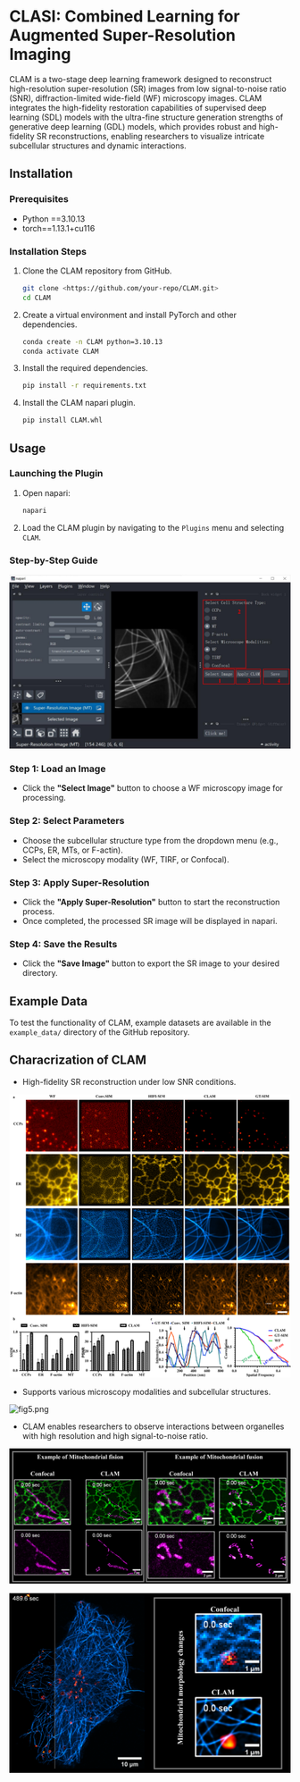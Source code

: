 # CLASI: Combined Learning for Augmented Super-Resolution Imaging

CLAM is a two-stage deep learning framework designed to reconstruct high-resolution super-resolution (SR) images from low signal-to-noise ratio (SNR), diffraction-limited wide-field (WF) microscopy images. CLAM integrates the high-fidelity restoration capabilities of supervised deep learning (SDL) models with the ultra-fine structure generation strengths of generative deep learning (GDL) models, which provides robust and high-fidelity SR reconstructions, enabling researchers to visualize intricate subcellular structures and dynamic interactions.


## Installation

### Prerequisites

- Python ==3.10.13
- torch==1.13.1+cu116

### Installation Steps

1. Clone the CLAM repository from GitHub.
    
    ```bash
    git clone <https://github.com/your-repo/CLAM.git>
    cd CLAM
    ```
    
2. Create a virtual environment and install PyTorch and other dependencies.
    
    ```bash
    conda create -n CLAM python=3.10.13
    conda activate CLAM
    ```
    
3. Install the required dependencies.
    
    ```bash
    pip install -r requirements.txt
    ```
    
4. Install the CLAM napari plugin.
    
    ```bash
    pip install CLAM.whl
    ```
    

## Usage

### Launching the Plugin

1. Open napari:
    
    ```bash
    napari
    ```
    
2. Load the CLAM plugin by navigating to the `Plugins` menu and selecting `CLAM`.

### Step-by-Step Guide
![plugin.png](figs/plugin.png)

### Step 1: Load an Image

- Click the **"Select Image"** button to choose a WF microscopy image for processing.

### Step 2: Select Parameters

- Choose the subcellular structure type from the dropdown menu (e.g., CCPs, ER, MTs, or F-actin).
- Select the microscopy modality (WF, TIRF, or Confocal).

### Step 3: Apply Super-Resolution

- Click the **"Apply Super-Resolution"** button to start the reconstruction process.
- Once completed, the processed SR image will be displayed in napari.

### Step 4: Save the Results

- Click the **"Save Image"** button to export the SR image to your desired directory.

## Example Data

To test the functionality of CLAM, example datasets are available in the `example_data/` directory of the GitHub repository.

## **Characrization of CLAM**

- High-fidelity SR reconstruction under low SNR conditions.

![Fig1.png](figs/Fig1.png)

- Supports various microscopy modalities and subcellular structures.

![fig5.png](figs/fig5.png)

- CLAM enables researchers to observe interactions between organelles with high resolution and high signal-to-noise ratio.

![ER+Mito.png](figs/ER+Mito.png)

![MT+Lyso.png](figs/MT+Lyso.png)

